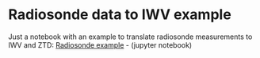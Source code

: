 # Radiosonde data to IWV example
Just a notebook with an example to translate radiosonde measurements to IWV and ZTD:
[Radiosonde example](http://nbviewer.jupyter.org/github/kriete/Radiosonde-notebook/blob/master/IWV_and_ZTD_from_radiosonde.ipynb) - (jupyter notebook)


